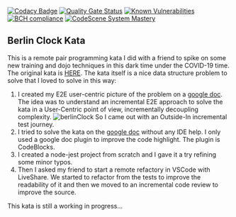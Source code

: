 [![Codacy Badge](https://app.codacy.com/project/badge/Grade/2d1243372ea64ae7963cda30172c89d9)](https://www.codacy.com/manual/undeadgrishnackh/BerlinClock?utm_source=github.com&amp;utm_medium=referral&amp;utm_content=undeadgrishnackh/BerlinClock&amp;utm_campaign=Badge_Grade) 
[![Quality Gate Status](https://sonarcloud.io/api/project_badges/measure?project=undeadgrishnackh_BerlinClock&metric=alert_status)](https://sonarcloud.io/dashboard?id=undeadgrishnackh_BerlinClock) 
[![Known Vulnerabilities](https://snyk.io/test/github/undeadgrishnackh/BerlinClock/badge.svg)](https://snyk.io/test/github/undeadgrishnackh/BerlinClock/) 
[![BCH compliance](https://bettercodehub.com/edge/badge/undeadgrishnackh/BerlinClock?branch=master)](https://bettercodehub.com/) 
[![CodeScene System Mastery](https://codescene.io/projects/8569/status-badges/system-mastery)](https://codescene.io/projects/8569)

## Berlin Clock Kata

This is a remote pair programming kata I did with a friend to spike on some new training and dojo techniques in this dark time under the COVID-19 time.
The original kata is [HERE](https://www.codewars.com/kata/5a1463678ba9145a670000f9).
The kata itself is a nice data structure problem to solve that I loved to solve in this way:
1. I created my E2E user-centric picture of the problem on a [google doc](https://docs.google.com/document/d/11Mh0Tmrf5hZ7EE7cDF0q9Pqr-4i5x4bs_3K3jdR2eA8/edit?usp=sharing). The idea was to understand an incremental E2E approach to solve the kata in a User-Centric point of view, incrementally decoupling complexity. 
![berlinClock](https://upload.wikimedia.org/wikipedia/commons/4/4f/Berlin-Uhr-1650-1705.gif) 
So I came out with an Outside-In incremental test journey.
2. I tried to solve the kata on the [google doc](https://docs.google.com/document/d/11Mh0Tmrf5hZ7EE7cDF0q9Pqr-4i5x4bs_3K3jdR2eA8/edit?usp=sharing) without any IDE help. I only used a google doc plugin to improve the code highlight. The plugin is CodeBlocks.
3. I created a node-jest project from scratch and I gave it a try refining some minor typos.
4. Then I asked my friend to start a remote refactory in VSCode with LiveShare. We started to refactor from the tests to improve the readability of it and then we moved to an incremental code review to improve the source.

This kata is still a working in progress...